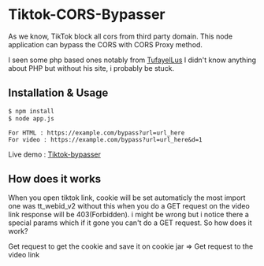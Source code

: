 # Tiktok-CORS-Bypasser

As we know, TikTok block all cors from third party domain.
This node application can bypass the CORS with CORS Proxy method.

I seen some php based ones notably from [TufayelLus](https://github.com/TufayelLUS)
I didn't know anything about PHP but without his site, i probably be stuck.

## Installation & Usage

```bash
$ npm install
$ node app.js

```

```
For HTML : https://example.com/bypass?url=url_here
For video : https://example.com/bypass?url=url_here&d=1
```
Live demo : [Tiktok-bypasser](https://tiktok-bypass.herokuapp.com/)

## How does it works

When you open tiktok link, cookie will be set automaticly the most import one was tt_webid_v2 without this when you do a GET request on the video link response will be 403(Forbidden). i might be wrong but i notice there a special params which if it gone you can't do a GET request.
So how does it work? 

Get request to get the cookie and save it on cookie jar => Get request to the video link